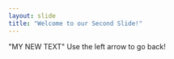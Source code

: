 ```yaml
---
layout: slide
title: "Welcome to our Second Slide!"
---
```

"MY NEW TEXT"
Use the left arrow to go back!
